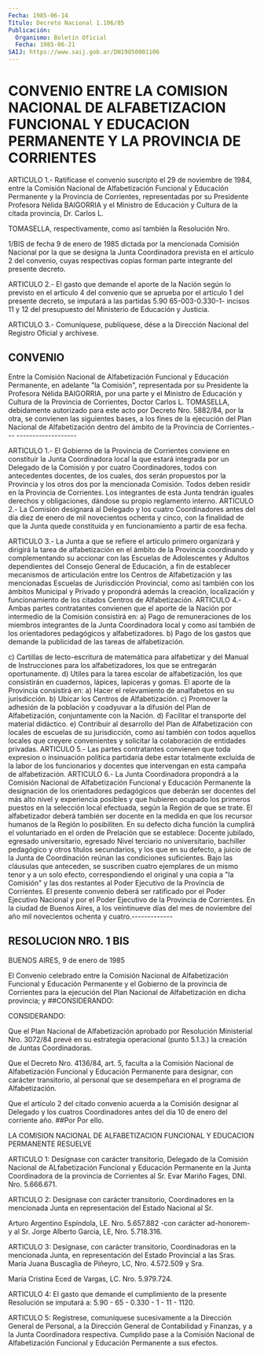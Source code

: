 ```yaml
---
Fecha: 1985-06-14
Título: Decreto Nacional 1.106/85
Publicación:
  Organismo: Boletín Oficial
  Fecha: 1985-06-21
SAIJ: https://www.saij.gob.ar/DN19850001106
---
```

# CONVENIO ENTRE LA COMISION NACIONAL DE ALFABETIZACION FUNCIONAL Y EDUCACION PERMANENTE Y LA PROVINCIA DE CORRIENTES

<a id="1"></a>
ARTICULO  1.-  Ratifícase  el convenio suscripto el 29 de noviembre de 1984, entre la Comisión Nacional  de  Alfabetización Funcional y Educación  Permanente  y la Provincia de Corrientes,  representadas por su Presidente Profesora  Nélida  BAIGORRIA  y  el  Ministro  de Educación   y  Cultura  de  la  citada  provincia,  Dr.  Carlos  L.

TOMASELLA, respectivamente,  como  así  también  la Resolución Nro.

1/BIS  de  fecha  9  de  enero  de  1985  dictada por la mencionada Comisión  Nacional  por  la  que se designa la  Junta  Coordinadora prevista en el artículo 2 del  convenio,  cuyas  respectivas copias forman parte integrante del presente decreto.

<a id="2"></a>
ARTICULO  2.-  El gasto que demande el aporte de la Nación según lo previsto en el artículo  4  del  convenio  que  se  aprueba  por el artículo  1  del  presente decreto, se imputará a las partidas 5.90 65-003-0.330-1- incisos  11  y 12 del presupuesto del Ministerio de Educación y Justicia.

<a id="3"></a>
ARTICULO  3.- Comuníquese, publíquese, dése a la Dirección Nacional del Registro Oficial y archívese.

## CONVENIO

<a id="1"></a>
Entre  la Comisión Nacional de Alfabetización Funcional y Educación Permanente,    en  adelante  "la  Comisión",  representada  por  su Presidente la Profesora  Nélida  BAIGORRIA,  por  una  parte  y  el Ministro  de  Educación  y  Cultura  de la Provincia de Corrientes, Doctor Carlos L. TOMASELLA, debidamente  autorizado  para este acto por Decreto Nro. 5882/84, por la otra, se convienen las  siguientes bases, a los fines de la ejecución del Plan Nacional de Alfabetización  dentro del ámbito de la Provincia de Corrientes.--- -------------------

ARTICULO 1.- El Gobierno  de la Provincia de Corrientes conviene en constituir la Junta Coordinadora  local la que estará integrada por un Delegado de la Comisión y por cuatro  Coordinadores,  todos  con antecedentes  docentes,  de los cuales, dos serán propuestos por la Provincia y los otros dos  por  la mencionada Comisión. Todos deben residir  en la Provincia de Corrientes.  Los  integrantes  de  esta Junta tendrán  iguales  derechos  y obligaciones, dándose su propio reglamento interno. ARTICULO 2.- La  Comisión designará al Delegado y  los cuatro Coordinadores antes del día  diez  de  enero  de  mil novecientos  ochenta  y  cinco,  con  la  finalidad de que la Junta quede  constituida  y  en  funcionamiento a partir  de  esa  fecha.

ARTICULO  3.-  La  Junta  a que  se  refiere  el  artículo  primero organizará y dirigirá la tarea  de  alfabetización  en el ámbito de la  Provincia  coordinando  y  complementando su accionar  con  las Escuelas  de  Adolescentes  y  Adultos   dependientes  del  Consejo General de Educación, a fin de establecer mecanismos de articulación entre los Centros de Alfabetización  y las mencionadas Escuelas  de  Jurisdicción  Provincial,  como así también  con  los ámbitos  Municipal  y  Privado  y  propondrá  además  la  creación, localización y funcionamiento de los citados Centros de Alfabetización.  ARTICULO  4.- Ambas partes contratantes  convienen que  el  aporte  de  la  Nación  por   intermedio  de  la  Comisión consistirá  en:  a)  Pago  de  remuneraciones    de   los  miembros integrantes  de la Junta Coordinadora local y como así  también  de los orientadores  pedagógicos  y  alfabetizadores.  b)  Pago de los gastos  que  demande la publicidad de las tareas de alfabetización.

c) Cartillas de  lecto-escritura  de  matemática para alfabetizar y del Manual de Instrucciones para los alfabetizadores,  los  que  se entregarán  oportunamente.  d)  Utiles  para  la  tarea  escolar de alfabetización,    los   que  consistirán  en  cuadernos,  lápices, lapiceras y gomas. El aporte  de  la  Provincia  consistirá  en: a) Hacer  el relevamiento de analfabetos en su jurisdicción. b) Ubicar los Centros  de  Alfabetización.  c)  Promover  la  adhesión  de la población  y  coadyuvar  a  la difusión del Plan de Alfabetización, conjuntamente  con  la  Nación.  d)  Facilitar  el  transporte  del material  didáctico.  e)  Contribuir  al  desarrollo  del  Plan  de Alfabetización con locales  de  escuelas  de  su jurisdicción, como así también con todos aquellos locales que creyere  convenientes  y solicitar  la  colaboración de entidades privadas. ARTICULO 5.- Las partes contratantes  convienen  que  toda  expresion  o insinuación política partidaria debe estar totalmente excluída de la  labor  de los  funcionarios  y  docentes  que  intervengan en esta campaña de alfabetización. ARTICULO 6.- La Junta  Coordinadora  propondrá a la Comisión    Nacional    de  Alfabetización  Funcional  y  Educación Permanente  la designación  de  los  orientadores  pedagógicos  que deberán ser docentes  del  más  alto nivel y experiencia posibles y que hubieren ocupado los primeros  puestos  en  la  selección local efectuada,  según  la  Región  de  que  se  trate. El alfabetizador deberá  también  ser  docente  en  la  medida en que  los  recursor humanos de la Región lo posibiliten. En  su  defecto  dicha función la  cumplirá  el  voluntariado  en  el  orden  de Prelación que  se establece:  Docente  jubilado,  egresado  universitario,   egresado Nivel  terciario  no  universitario,  bachiller  pedagógico y otros títulos secundarios, y los que en su defecto, a juicio  de la Junta de  Coordinación  reúnan  las  condiciones  suficientes.  Bajo  las cláusulas  que  anteceden,  se  suscriben  cuatro ejemplares de  un mismo tenor y a un solo efecto, correspondiendo  el  original y una copia a "la Comisión" y las dos restantes al Poder Ejecutivo  de la Provincia    de    Corrientes.  El  presente  convenio  deberá  ser ratificado  por  el  Poder   Ejecutivo  Nacional  y  por  el  Poder Ejecutivo de la Provincia de  Corrientes.  En  la  ciudad de Buenos Aires,  a  los  veintinueve días del mes de noviembre del  año  mil novecientos ochenta y cuatro.-------------

## RESOLUCION NRO. 1 BIS

<a id="1"></a>
BUENOS AIRES, 9 de enero de 1985

El Convenio celebrado entre la Comisión Nacional de Alfabetización  Funcional  y  Educación Permanente y el Gobierno de la provincia de Corrientes para  la  ejecución del Plan Nacional de Alfabetización en dicha provincia; y ##CONSIDERANDO:

CONSIDERANDO:

Que  el  Plan  Nacional de Alfabetización aprobado  por  Resolución Ministerial Nro.  3072/84 prevé en su estrategia operacional (punto 5.1.3.) la creación de Juntas Coordinadoras.

Que  el  Decreto Nro.  4136/84,  art.  5,  faculta  a  la  Comisión Nacional de  Alfabetización  Funcional  y Educación Permanente para designar, con carácter transitorio, al personal  que se desempeñara en el programa de Alfabetización.

Que  el  artículo  2  del  citado  convenio  acuerda a la  Comisión designar al Delegado y los cuatros Coordinadores  antes  del día 10 de enero del corriente año. ##Por Por ello.

LA COMISION NACIONAL DE ALFABETIZACION FUNCIONAL               Y EDUCACION PERMANENTE                    RESUELVE

ARTICULO  1:  Desígnase  con  carácter  transitorio, Delegado de la Comisión  Nacional  de  ALfabetización  Funcional    y    Educación Permanente  en  la Junta Coordinadora de la provincia de Corrientes al Sr. Evar Mariño Fages, DNI. Nro. 5.666.671.

ARTICULO 2: Desígnase  con  carácter  transitorio, Coordinadores en la mencionada Junta en representación del  Estado  Nacional  al Sr.

Arturo  Argentino  Espíndola,  LE.  Nro.  5.657.882  -con  carácter ad-honorem-  y  al  Sr.  Jorge  Alberto Garcia, LE, Nro. 5.718.316.

ARTICULO 3: Desígnase, con carácter  transitorio,  Coordinadoras en la mencionada Junta, en representación del Estado Provincial  a las Sras.  María  Juana Buscaglia de Piñeyro, LC, Nro. 4.572.509 y Sra.

María Cristina Eced de Vargas, LC. Nro. 5.979.724.

ARTICULO 4: El  gasto  que  demande  el cumplimiento de la presente Resolución se imputará a: 5.90 - 65 -  0.330  - 1 - 11 - 1120.

ARTICULO 5: Regístrese, comuníquese sucesivamente  a  la  Dirección General  de  Personal,  a  la  Dirección General de Contabilidad  y Finanzas, y a la Junta Coordinadora  respectiva. Cumplido pase a la Comisión  Nacional  de  Alfabetización  Funcional    y    Educación Permanente a sus efectos.
